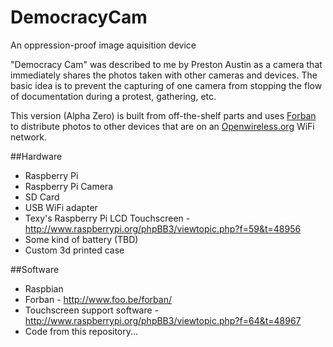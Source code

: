 DemocracyCam
============

An oppression-proof image aquisition device


"Democracy Cam" was described to me by Preston Austin as a camera that immediately shares the photos taken with other cameras and devices.  The basic idea is to prevent the capturing of one camera from stopping the flow of documentation during a protest, gathering, etc.

This version (Alpha Zero) is built from off-the-shelf parts and uses [Forban](https://github.com/adulau/Forban) to distribute photos to other devices that are on an [Openwireless.org](http://www.openwireless.org) WiFi network.

##Hardware

   * Raspberry Pi
   * Raspberry Pi Camera
   * SD Card
   * USB WiFi adapter
   * Texy's Raspberry Pi LCD Touchscreen - http://www.raspberrypi.org/phpBB3/viewtopic.php?f=59&t=48956
   * Some kind of battery (TBD)
   * Custom 3d printed case



##Software

   * Raspbian
   * Forban - http://www.foo.be/forban/
   * Touchscreen support software - http://www.raspberrypi.org/phpBB3/viewtopic.php?f=64&t=48967
   * Code from this repository...
